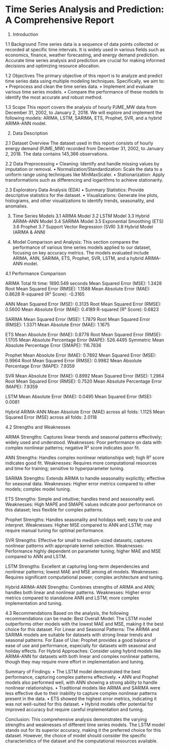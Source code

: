 # Time Series Analysis and Prediction: A Comprehensive Report

1. Introduction

1.1 Background
Time series data is a sequence of data points collected or recorded at specific time intervals. It is widely used in various fields such as economics, finance, weather forecasting, and energy demand prediction. Accurate time series analysis and prediction are crucial for making informed decisions and optimizing resource allocation.

1.2 Objectives
The primary objective of this report is to analyze and predict time series data using multiple modeling techniques. Specifically, we aim to:
•	Preprocess and clean the time series data.
•	Implement and evaluate various time series models.
•	Compare the performance of these models to identify the most accurate and robust method.

1.3 Scope
This report covers the analysis of hourly PJME_MW data from December 31, 2002, to January 2, 2018. We will explore and implement the following models: ARIMA, LSTM, SARIMA, ETS, Prophet, SVR, and a hybrid ARIMA-ANN model.




2. Data Description

2.1 Dataset Overview
The dataset used in this report consists of hourly energy demand (PJME_MW) recorded from December 31, 2002, to January 2, 2018. The data contains 145,366 observations.

2.2 Data Preprocessing
•	Cleaning: Identify and handle missing values by imputation or removal.
•	Normalization/Standardization: Scale the data to a uniform range using techniques like MinMaxScaler.
•	Stationarization: Apply transformations such as differencing and logarithms to achieve stationarity.

2.3 Exploratory Data Analysis (EDA)
•	Summary Statistics: Provide descriptive statistics for the dataset.
•	Visualizations: Generate line plots, histograms, and other visualizations to identify trends, seasonality, and anomalies.



3. Time Series Models
3.1 ARIMA Model
3.2 LSTM Model
3.3 Hybrid ARIMA-ANN Model
3.4 SARIMA Model
3.5 Exponential Smoothing (ETS)
3.6 Prophet
3.7 Support Vector Regression (SVR)
3.8 Hybrid Model (ARIMA & ANN)


4. Model Comparison and Analysis:
This section compares the performance of various time series models applied to our dataset, focusing on key accuracy metrics. The models evaluated include ARIMA, ANN, SARIMA, ETS, Prophet, SVR, LSTM, and a hybrid ARIMA-ANN model.

4.1 Performance Comparison

ARIMA
Total fit time: 1890.549 seconds
Mean Squared Error (MSE): 1.3428
Root Mean Squared Error (RMSE): 1.1588
Mean Absolute Error (MAE): 0.8628
R-squared (R² Score): -0.3165

ANN
Mean Squared Error (MSE): 0.3135
Root Mean Squared Error (RMSE): 0.5600
Mean Absolute Error (MAE): 0.4189
R-squared (R² Score): 0.6823

SARIMA
Mean Squared Error (MSE): 1.7879
Root Mean Squared Error (RMSE): 1.3371
Mean Absolute Error (MAE): 1.1675





ETS
Mean Absolute Error (MAE): 0.8778
Root Mean Squared Error (RMSE): 1.1705
Mean Absolute Percentage Error (MAPE): 526.4495
Symmetric Mean Absolute Percentage Error (SMAPE): 116.7836

Prophet
Mean Absolute Error (MAE): 0.7892
Mean Squared Error (MSE): 0.9964
Root Mean Squared Error (RMSE): 0.9982
Mean Absolute Percentage Error (MAPE): 7.9359

SVR
Mean Absolute Error (MAE): 0.8992
Mean Squared Error (MSE): 1.2964
Root Mean Squared Error (RMSE): 0.7520
Mean Absolute Percentage Error (MAPE): 7.9359

LSTM
Mean Absolute Error (MAE): 0.0495
Mean Squared Error (MSE): 0.0081

Hybrid ARIMA-ANN
Mean Absolute Error (MAE) across all folds: 1.1125
Mean Squared Error (MSE) across all folds: 2.0118




4.2 Strengths and Weaknesses

ARIMA
Strengths: Captures linear trends and seasonal patterns effectively; widely used and understood.
Weaknesses: Poor performance on data with complex nonlinear patterns; negative R² score indicates poor fit.

ANN
Strengths: Handles complex nonlinear relationships well; high R² score indicates good fit.
Weaknesses: Requires more computational resources and time for training; sensitive to hyperparameter tuning.

SARIMA
Strengths: Extends ARIMA to handle seasonality explicitly; effective for seasonal data.
Weaknesses: Higher error metrics compared to other models; complex model tuning.

ETS
Strengths: Simple and intuitive; handles trend and seasonality well.
Weaknesses: High MAPE and SMAPE values indicate poor performance on this dataset; less flexible for complex patterns.

Prophet
Strengths: Handles seasonality and holidays well; easy to use and interpret.
Weaknesses: Higher MSE compared to ANN and LSTM; may require manual tuning for optimal performance.




SVR
Strengths: Effective for small to medium-sized datasets; captures nonlinear patterns with appropriate kernel selection.
Weaknesses: Performance highly dependent on parameter tuning; higher MAE and MSE compared to ANN and LSTM.

LSTM
Strengths: Excellent at capturing long-term dependencies and nonlinear patterns; lowest MAE and MSE among all models.
Weaknesses: Requires significant computational power; complex architecture and tuning.

Hybrid ARIMA-ANN
Strengths: Combines strengths of ARIMA and ANN; handles both linear and nonlinear patterns.
Weaknesses: Higher error metrics compared to standalone ANN and LSTM; more complex implementation and tuning.


4.3 Recommendations
Based on the analysis, the following recommendations can be made:
Best Overall Model: The LSTM model outperforms other models with the lowest MAE and MSE, making it the best choice for this dataset.
For Linear and Seasonal Patterns: The ARIMA and SARIMA models are suitable for datasets with strong linear trends and seasonal patterns.
For Ease of Use: Prophet provides a good balance of ease of use and performance, especially for datasets with seasonal and holiday effects.
For Hybrid Approaches: Consider using hybrid models like ARIMA-ANN for datasets with both linear and complex nonlinear patterns, though they may require more effort in implementation and tuning.




Summary of Findings:
•	The LSTM model demonstrated the best performance, capturing complex patterns effectively.
•	ANN and Prophet models also performed well, with ANN showing a strong ability to handle nonlinear relationships.
•	Traditional models like ARIMA and SARIMA were less effective due to their inability to capture complex nonlinear patterns present in the data.
•	ETS showed the highest error metrics, indicating it was not well-suited for this dataset.
•	Hybrid models offer potential for improved accuracy but require careful implementation and tuning.



Conclusion:
This comprehensive analysis demonstrates the varying strengths and weaknesses of different time series models. The LSTM model stands out for its superior accuracy, making it the preferred choice for this dataset. However, the choice of model should consider the specific characteristics of the dataset and the computational resources available.
